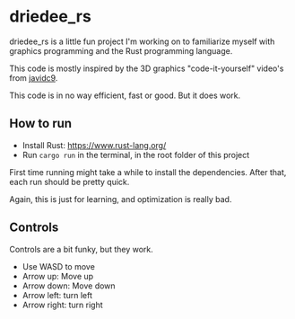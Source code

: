 # driedee_rs

driedee_rs is a little fun project I'm working on to familiarize myself with graphics programming and the Rust programming language.

This code is mostly inspired by the 3D graphics "code-it-yourself" video's from [javidc9](https://www.youtube.com/@javidx9).

This code is in no way efficient, fast or good. But it does work.

## How to run

- Install Rust: https://www.rust-lang.org/
- Run `cargo run` in the terminal, in the root folder of this project

First time running might take a while to install the dependencies. After that, each run should be pretty quick.

Again, this is just for learning, and optimization is really bad.

## Controls

Controls are a bit funky, but they work.

- Use WASD to move
- Arrow up: Move up
- Arrow down: Move down
- Arrow left: turn left
- Arrow right: turn right

